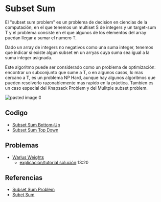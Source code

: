 # Subset Sum
El "subset sum problem" es un problema de decision en ciencias de la computación, en el que tenemos un multiset S de integers y un target-sum T y el problema consiste en el que algunos de los elementos del array puedan llegar a sumar el numero T.

Dado un array de integers no negativos como una suma integer, tenemos que indicar si existe algun subset en un arryas cuya suma sea igual a la suma integer asignada.

Este algoritmo puede ser considerado como un problema de optimización: encontrar un subconjunto que sume a T, o en algunos casos, lo mas cercano a T, es un problema NP Hard, aunque hay algunos algoritmos que pueden resolverlo razonablemente mas rapido en la práctica. Tambien es un caso especial del Knapsack Problem y del Mulitple subset problem.

![pasted image 0](https://user-images.githubusercontent.com/101950765/197396474-644740cb-6e33-461a-9592-f874cbc57da2.png)

## Codigo
- [Subset Sum Bottom-Up](https://github.com/dylanjitt/Algoritmica/blob/main/contenido/programacion_dinamica/subset_sum/subsetSumBU.cpp)
- [Subset Sum Top Down](https://github.com/dylanjitt/Algoritmica/blob/main/contenido/programacion_dinamica/subset_sum/subsetSumTD.cpp)

## Problemas
- [Warlus Weights](https://open.kattis.com/problems/walrusweights)
  - [explicación/tutorial solución](https://www.youtube.com/watch?v=63f33LGNsrs) 13:20

## Referencias
- [Subset Sum Problem](https://en.wikipedia.org/wiki/Subset_sum_problem)
- [Subet Sum](https://www.interviewbit.com/blog/subset-sum-problem/)
